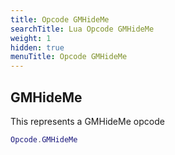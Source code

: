 ```yaml
---
title: Opcode GMHideMe
searchTitle: Lua Opcode GMHideMe
weight: 1
hidden: true
menuTitle: Opcode GMHideMe
---
```

## GMHideMe

This represents a GMHideMe opcode
```lua
Opcode.GMHideMe
```